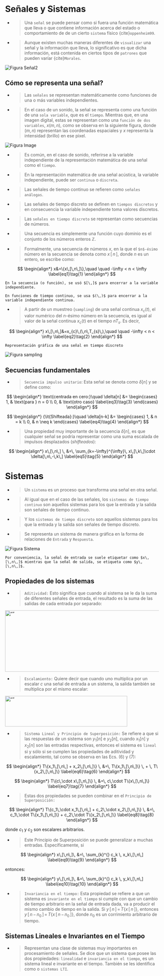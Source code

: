 # Señales y Sistemas

+ > Una `señal` se puede pensar como si fuera una función matemática que lleva o que contiene información acerca del estado o comportamiento de de un cierto `sistema` físico {cite}`oppenheim99`.

+ > Aunque existen muchas maneras diferentes de `visualizar` una señal y la información que lleva, lo significativo es que dicha información, está contenida en ciertos tipos de `patrones` que pueden varíar {cite}`Morales`.

![Figura Señal2](Gabriel.png)

## Cómo se representa una señal?

+ > Las `señales` se representan matemáticamente como funciones de una o más variables independientes.

+ > En el caso de un sonido, la señal se representa como una función de una `sola variable`, que es el `tiempo`. Mientras que, en una imagen digital, estas se representan como una `función de dos variables`, $x(m,n)$, como se observa en la siguiente figura, donde $(m,n)$ representan las coordenadas espaciales y $x$ representa la intensidad (brillo) en ese pixel. 

![Figura Image](image.png)

+ > Es común, en el caso de sonido,  referirse a la variable independiente de la representación matemática de una señal como el `tiempo`. 

+ > En la representación matemática de una señal acústica, la variable independiente, puede ser `continua` o `discreta`.

+ > Las señales de tiempo continuo se refieren como `señales análogas`.

+ > Las señales de tiempo discreto se definen en `tiempos discretos` y en consecuencia la variable independiente toma valores discretos.

+ > Las `señales en tiempo discreto` se representan como secuencias de números.

+ > Una secuencia es simplemente una función cuyo dominio es el conjunto de los números enteros $\mathbb{Z}$.

+ > Formalmente, una secuencia de números $x$, en la que el `$n$-ésimo` número en la secuencia se denota como $x\,[\,n\,]$, donde $n$ es un entero, se escribe como:

$$
\begin{align*}
x&=\{x\,[\,n\,]\},\quad \quad -\infty < n < \infty 
\label{eq1}\tag{1}
\end{align*}
$$

```{note}
En la secuencia (o función), se usó $[\,]$ para encerrar a la variable independiente.
```

```{note}
En funciones de tiempo continuo, se usa $(\,)$ para encerrar a la variable independiente continua.
```
+ > A partir de un muestreo (`sampling`) de una señal continua $x_{c}(t)$, el valor numérico del $n$-ésimo número en la secuencia, es igual al valor de la señal continua $x_{c}(t)$ en el tiempo $nT_{s}$. Es decir,

$$
\begin{align*}
x\,[\,n\,]&=x_{c}\,(\,n\,T_{s}\,),\quad \quad -\infty < n < \infty 
\label{eq2}\tag{2}
\end{align*}
$$


```{note}
Representación gráfica de una señal en tiempo discreto
```

![Figura sampling](sampling.png)

## Secuencias fundamentales

+ > `Secuencia impulso unitario`: Esta señal se denota como $\delta[n]$ y se define como:

$$
\begin{align*}
\text{centrada en cero:}\quad \delta[n] &= \begin{cases}
1, & \text{para } n = 0 \\
0, & \text{otro caso}
\label{eq3}\tag{3}
\end{cases}
\end{align*}
$$

$$
\begin{align*}
{\it{Shifteada}:}\quad  \delta[n-k] &= \begin{cases}
1, & n = k \\
0, & n \neq k
\end{cases}
\label{eq4}\tag{4}
\end{align*}
$$

+ > Una propiedad muy importante de la secuencia $\delta[n]$, es que cualquier señal se podría  representar como una suma escalada de impulsos desplazados (*shifteados*):

$$
\begin{align*}
x\,[\,n\,] \, &=\, \sum_{k=-\infty}^{\infty}\, x\,[\,k\,]\cdot \delta[\,n\,-\,k\,]
\label{eq5}\tag{5}
\end{align*}
$$

# Sistemas

+ > Un `sistema` es un proceso que transforma una señal en otra señal.

+ > Al igual que en el caso de las señales, los `sistemas de tiempo continuo` son aquellos sistemas para los que la entrada y la salida son señales de tiempo continuo.

+ > Y los `sistemas de tiempo discreto` son aquellos sistemas para los que la entrada y la salida son señales de tiempo discreto.

+ > Se representa un sistema de manera gráfica en la forma de relaciones de `Entrada` y `Respuesta`.

![Figura Sistema](sistema.png)

```{note}
Por conveniencia, la señal de entrada se suele etiquetar como $x\,[\,n\,]$ mientras que la señal de salida, se etiqueta como $y\,[\,n\,]$.
```

## Propiedades de los sistemas

+ > `Aditividad:` Esto significa que cuando al sistema se le da la suma de diferentes señales de entrada, el resultado es la suma de las salidas de cada entrada por separado:

<img src="add.png" alt= “” width="1200" height="200">

+ > `Escalamiento:` Quiere decir que cuando uno multiplica por un escalar $c$ una señal de entrada a un sistema, la salida también se multiplica por el mismo escalar:

<img src="scaling.png" alt= “” width="400" height="100">

+ > `Sistema Lineal y Principio de Superposición:` Se refiere a que si las respuestas de un sistema son $y_1[n]$ e $y_2[n]$, cuando $x_1[n]$ y $x_2[n]$ son las entradas respectivas, entonces el sistema es `lineal` si y sólo si se cumplen las propiedades de aditividad y escalamiento, tal como se observa en las Ecs. (6) y (7):

$$
\begin{align*}
T\{x_1\,[\,n\,] + x_2\,[\,n\,]\} \, &=\, T\{x_1\,[\,n\,]\} \, + \, T\{x_2\,[\,n\,]\}
\label{eq6}\tag{6}
\end{align*}
$$

$$
\begin{align*}
T\{c\,\cdot x\,[\,n\,]\} \, &=\, c\,\cdot T\{x\,[\,n\,]\}
\label{eq7}\tag{7}
\end{align*}
$$

+ > Estas dos propiedades se pueden combinar en el `Principio de Superposición:`

$$
\begin{align*}
T\{c_1\,\cdot x_1\,[\,n\,] + c_2\,\cdot x_2\,[\,n\,]\} \, &=\, c_1\,\cdot T\{x_1\,[\,n\,]\} + c_2\,\cdot T\{x_2\,[\,n\,]\}
\label{eq8}\tag{8}
\end{align*}
$$

donde $c_1$ y $c_2$ son escalares arbitrarios.

+ > Este Principio de Superposición se puede generalizar a muchas entradas. Específicamente, si

$$
\begin{align*}
x\,[\,n\,]\, &=\, \sum_{k}^{} c_k \, x_k\,[\,n\,]
\label{eq9}\tag{9}
\end{align*}
$$

entonces:

$$
\begin{align*}
y\,[\,n\,]\, &=\, \sum_{k}^{} c_k \, y_k\,[\,n\,]
\label{eq10}\tag{10}
\end{align*}
$$

+ > `Invariancia en el tiempo:` Esta propiedad se refiere a que un sistema es `invariante en el tiempo` si cumple con que un cambio de tiempo arbitrario en la señal de entrada dada, va a producir el mismo cambio de tiempo en la salida. Si $y\,[\,n\,] \,=\, T\{x\,[\,n\,]\}$, entonces $y\,[\,n\,-\,n_0\,] \,=\, T\{x\,[\,n\,-\,n_0\,]\}$, donde $n_0$ es un corrimiento arbitrario de tiempo.

## Sistemas Lineales e Invariantes en el Tiempo

+ > Representan una clase de sistemas muy importantes en procesamiento de señales. Se dice que un sistema que posee las dos propiedades: `linealidad` e `invariancia en el tiempo`, es un sistema lineal e invariante en el tiempo. También se les identifica como o `sistemas LTI`.




<!---
## Learn more

This is just a simple starter to get you started.
You can learn a lot more at [jupyterbook.org](https://jupyterbook.org).
-->

